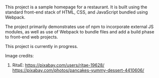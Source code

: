 This project is a sample homepage for a restaurant. It is built using the standard front-end stack of HTML, CSS, and JavaScript bundled using Webpack.

The project primarily demonstrates use of npm to incorporate external JS modules, as well as use of Webpack to bundle files and add a build phase to front-end web projects.

This project is currently in progress.

Image credits:

1) RitaE: https://pixabay.com/users/ritae-19628/
https://pixabay.com/photos/pancakes-yummy-dessert-4410606/
